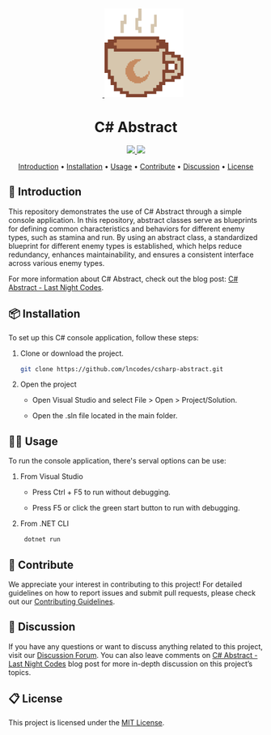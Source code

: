 <br>
<p align="center">
  &nbsp;&nbsp;&nbsp;&nbsp;&nbsp;&nbsp;&nbsp;<a href="https://lncodes.com">
    <img src="https://github.com/lncodes/docs/blob/master/assets/animations/lncodes-logo-animation.gif" height="175"></img>
  </a>
</p>

<h1 align="center">C# Abstract</h1>
<p align="center">
  <a href="https://github.com/lncodes/csharp-abstract/actions/workflows/build-and-publish-dotnet.yml">
      <img src="https://github.com/lncodes/csharp-abstract/actions/workflows/build-and-publish-dotnet.yml/badge.svg">
  </a>
  <a href="https://sonarcloud.io/dashboard?id=lncodes_csharp-abstract">
      <img src="https://sonarcloud.io/api/project_badges/measure?project=lncodes_csharp-abstract&metric=alert_status">
  </a>
</p>

<p align="center">
  <a href="#introduction">Introduction</a> •
  <a href="#installation">Installation</a> •
  <a href="#usage">Usage</a> •
  <a href="#contribute">Contribute</a> •
  <a href="#discussion">Discussion</a> •
  <a href="#license">License</a>
</p>

<h2 id="introduction">🌟 Introduction</h2>

This repository demonstrates the use of C# Abstract through a simple console application. In this repository, abstract classes serve as blueprints for defining common characteristics and behaviors for different enemy types, such as stamina and run. By using an abstract class, a standardized blueprint for different enemy types is established, which helps reduce redundancy, enhances maintainability, and ensures a consistent interface across various enemy types.

For more information about C# Abstract, check out the blog post: [C# Abstract - Last Night Codes](https://www.lncodes.com/csharp-abstract).

<h2 id="installation">📦 Installation</h2>

To set up this C# console application, follow these steps:

1. Clone or download the project.
    ``` bash 
    git clone https://github.com/lncodes/csharp-abstract.git
    ```

2. Open the project
    - Open Visual Studio and select File > Open > Project/Solution.
    
    - Open the .sln file located in the main folder.

<h2 id="usage">🧑‍💻 Usage</h2>

To run the console application, there's serval options can be use:

1. From Visual Studio
    - Press Ctrl + F5 to run without debugging.

    - Press F5 or click the green start button to run with debugging.
    
2. From .NET CLI

    ```bash
     dotnet run
     ```

<h2 id="contribute">🤝 Contribute</h2>

We appreciate your interest in contributing to this project! For detailed guidelines on how to report issues and submit pull requests, please check out our [Contributing Guidelines](CONTRIBUTING.md).

<h2 id="discussion">💬 Discussion</h2>

If you have any questions or want to discuss anything related to this project, visit our [Discussion Forum](https://github.com/lncodes/csharp-abstract/discussions). You can also leave comments on [C# Abstract - Last Night Codes](https://lncodes.com/csharp-abstract) blog post for more in-depth discussion on this project’s topics.

<h2 id="license"> 📋 License</h2>

This project is licensed under the [MIT License](../LICENSE).<br>